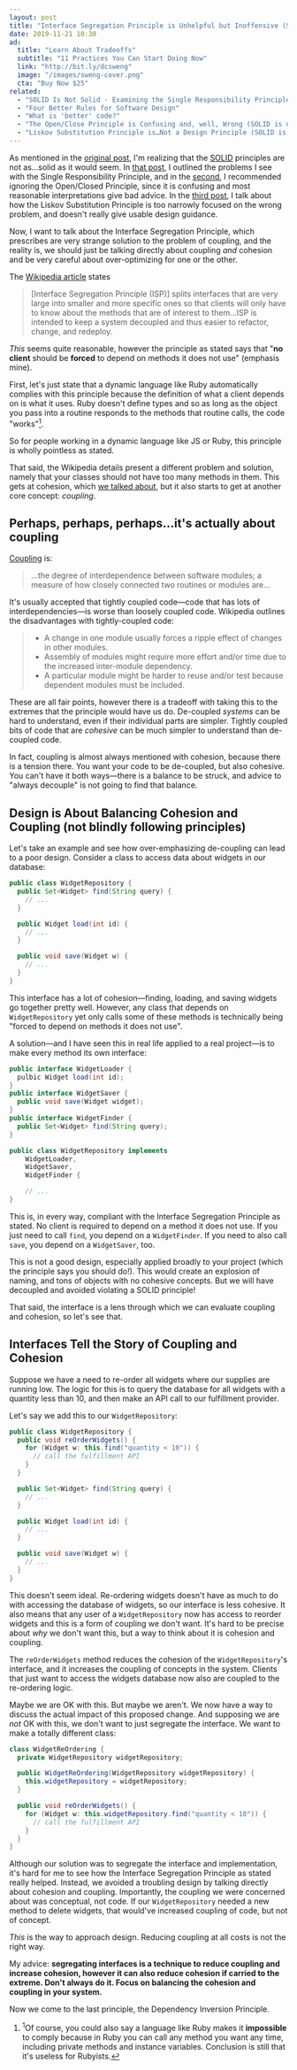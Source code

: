 ```yaml
---
layout: post
title: "Interface Segregation Principle is Unhelpful but Inoffensive (SOLID is not solid)"
date: 2019-11-21 10:30
ad:
  title: "Learn About Tradeoffs"
  subtitle: "11 Practices You Can Start Doing Now"
  link: "http://bit.ly/dcsweng"
  image: "/images/sweng-cover.png"
  cta: "Buy Now $25"
related:
  - "SOLID Is Not Solid - Examining the Single Responsibility Principle"
  - "Four Better Rules for Software Design"
  - "What is 'better' code?"
  - "The Open/Close Principle is Confusing and, well, Wrong (SOLID is not solid)"
  - "Liskov Substitution Principle is…Not a Design Principle (SOLID is not solid)"
---
```

As mentioned in the [original post][original], I'm realizing that the [SOLID][solid] principles are not as…solid
as it would seem.  In [that post][original], I outlined the problems I see with the Single Responsibility
Principle, and in the [second][open-closed], I recommended ignoring the Open/Closed Principle, since it is 
confusing and most reasonable interpretations give bad advice.  In the [third post][liskov], I talk about how the Liskov Substitution Principle is too narrowly focused on the wrong problem, and doesn't really give usable design guidance.

Now, I want to talk about the Interface Segregation Principle, which prescribes are very strange solution to the
problem of coupling, and the reality is, we should just be talking directly about coupling *and* cohesion and be
very careful about over-optimizing for one or the other.

[original]: /blog/2019/11/11/solid-is-not-solid-rexamining-the-single-responsibility-principle.html
[open-closed]: /blog/2019/11/14/open-closed-principle-is-confusing-and-well-wrong.html
[solid]: https://en.wikipedia.org/wiki/SOLID
[liskov]: /blog/2019/11/18/liskov-substitution-principle-is-not-a-design-principle.html

<!-- more -->

The [Wikipedia article](https://en.wikipedia.org/wiki/Interface_segregation_principle) states

> [Interface Segregation Principle (ISP)] splits interfaces that are very large into smaller and more specific ones so that clients will only have to know about the methods that are of interest to them…ISP is intended to keep a system decoupled and thus easier to refactor, change, and redeploy.

*This* seems quite reasonable, however the principle as stated says that "**no client** should be **forced** to depend on methods it does not use" (emphasis mine).

First, let's just state that a dynamic language like Ruby automatically complies with this principle because the
definition of what a client depends on is what it uses.  Ruby doesn't define types and so as long as the object
you pass into a routine responds to the methods that routine calls, the code "works"<a
href="#1"><sup>1</sup></a><a name="back-1"></a>.

So for people working in a dynamic language like JS or Ruby, this principle is wholly pointless as stated.

That said, the Wikipedia details present a different problem and solution, namely that your classes should not
have too many methods in them.  This gets at cohesion, which [we talked about][original], but it also starts to
get at another core concept: _coupling_.

## Perhaps, perhaps, perhaps…it's actually about coupling
  
[Coupling](https://en.wikipedia.org/wiki/Coupling_(computer_programming)) is:

> …the degree of interdependence between software modules; a measure of how closely connected two routines or modules are…

It's usually accepted that tightly coupled code—code that has lots of interdependencies—is worse than loosely
coupled code.  Wikipedia outlines the disadvantages with tightly-coupled code:

> * A change in one module usually forces a ripple effect of changes in other modules.
> * Assembly of modules might require more effort and/or time due to the increased inter-module dependency.
> * A particular module might be harder to reuse and/or test because dependent modules must be included.

These are all fair points, however there is a tradeoff with taking this to the extremes that the principle would
have us do.  De-coupled *systems* can be hard to understand, even if their individual parts are simpler.  Tightly coupled bits of code that are *cohesive* can be much simpler to understand than de-coupled code.

In fact, coupling is almost always mentioned with cohesion, because there is a tension there.  You want your code
to be de-coupled, but also cohesive.  You can't have it both ways—there is a balance to be struck, and advice
to "always decouple" is not going to find that balance.

## Design is About Balancing Cohesion and Coupling <span class="h3">(not blindly following principles)</span>

Let's take an example and see how over-emphasizing de-coupling can lead to a poor design.  Consider a class to access data about widgets in our database:

```java
public class WidgetRepository { 
  public Set<Widget> find(String query) {
    // ...
  }

  public Widget load(int id) {
    // ...
  }

  public void save(Widget w) {
    // ...
  }
}
```

This interface has a lot of cohesion—finding, loading, and saving widgets go together pretty well.  However, any
class that depends on `WidgetRepository` yet only calls some of these methods is technically being "forced to
depend on methods it does not use".

A solution—and I have seen this in real life applied to a real project—is to make every method its own interface:

```java
public interface WidgetLoader {
  pulbic Widget load(int id);
}
public interface WidgetSaver {
  public void save(Widget widget);
}
public interface WidgetFinder {
  public Set<Widget> find(String query);
}

public class WidgetRepository implements 
    WidgetLoader,
    WidgetSaver,
    WidgetFinder { 

    // ...
}
```

This is, in every way, compliant with the Interface Segregation Principle as stated. No client is required to
depend on a method it does not use. If you just need to call `find`, you depend on a `WidgetFinder`. If you need
to also call `save`, you depend on a `WidgetSaver`, too.

<div data-ad></div>

This is not a good design, especially applied broadly to your project (which the principle says you should do!).
This would create an explosion of naming, and tons of objects with no cohesive concepts.  But we will have
decoupled and avoided violating a SOLID principle!

That said, the interface is a lens through which we can evaluate coupling and cohesion, so let's see that.

## Interfaces Tell the Story of Coupling and Cohesion

Suppose we have a need to re-order all widgets where our supplies are running low.  The logic for this is to query the database for all widgets with a quantity less than 10, and then make an API call to our fulfillment provider.

Let's say we add this to our `WidgetRepository`:

```java
public class WidgetRepository { 
  public void reOrderWidgets() {
    for (Widget w: this.find("quantity < 10")) {
      // call the fulfillment API
    }
  }

  public Set<Widget> find(String query) {
    // ...
  }

  public Widget load(int id) {
    // ...
  }

  public void save(Widget w) {
    // ...
  }
}
```

This doesn't seem ideal.  Re-ordering widgets doesn't have as much to do with accessing the database of widgets,
so our interface is less cohesive.  It also means that any user of a `WidgetRepository` now has access to reorder
widgets and this is a form of coupling we don't want.  It's hard to be precise about *why* we don't want this, but
a way to think about it is cohesion and coupling.

The `reOrderWidgets` method reduces the cohesion of the `WidgetRepository`'s interface, and it increases the
coupling of concepts in the system. Clients that just want to access the widgets database now also are coupled to
the re-ordering logic.

Maybe we are OK with this.  But maybe we aren't. We now have a way to discuss the actual impact of this proposed
change.  And supposing we are *not* OK with this, we don't want to just segregate the interface. We want to make a
totally different class:

```java
class WidgetReOrdering {
  private WidgetRepository widgetRepository;

  public WidgetReOrdering(WidgetRepository widgetRepository) {
    this.widgetRepository = widgetRepository;
  }

  public void reOrderWidgets() {
    for (Widget w: this.widgetRepository.find("quantity < 10")) {
      // call the fulfillment API
    }
  }
}
```

Although our solution was to segregate the interface and implementation, it's hard for me to see how the Interface
Segregation Principle as stated really helped.  Instead, we avoided a troubling design by talking directly about
cohesion and coupling. Importantly, the coupling we were concerned about was conceptual, not code. If our
`WidgetRepository` needed a new method to delete widgets, that would've increased coupling of code, but not of
concept.

*This* is the way to approach design. Reducing coupling at all costs is not the right way.

My advice: **segregating interfaces is a technique to reduce coupling and increase cohesion, however it can also
reduce cohesion if carried to the extreme.  Don't always do it. Focus on balancing the cohesion and coupling in
your system.**

Now we come to the last principle, the Dependency Inversion Principle.

<footer class='footnotes'>
<ol>
<li>
<a name='1'></a>
<sup>1</sup>Of course, you could also say a language like Ruby makes it <strong>impossible</strong> to comply
because in Ruby you can call any method you want any time, including private methods and instance variables.
Conclusion is still that it's useless for Rubyists.<a href='#back-1'>↩</a>
</li>
</ol>
</footer>
